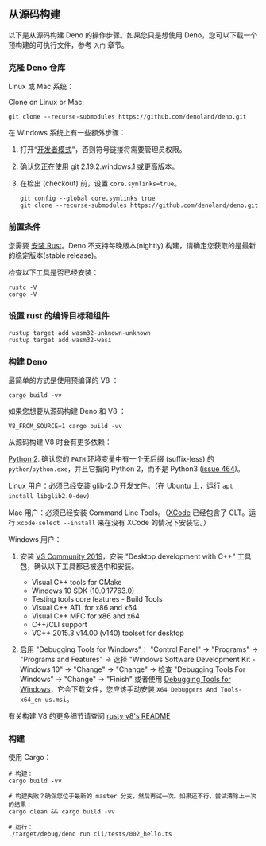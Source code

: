 ## 从源码构建

以下是从源码构建 Deno 的操作步骤。如果您只是想使用 Deno，您可以下载一个预构建的可执行文件，参考 `入门` 章节。

### 克隆 Deno 仓库

Linux 或 Mac 系统：

Clone on Linux or Mac:

```shell
git clone --recurse-submodules https://github.com/denoland/deno.git
```

在 Windows 系统上有一些额外步骤：

1. 打开“[开发者模式](https://www.google.com/search?q=windows+enable+developer+mode)”，否则符号链接将需要管理员权限。

2. 确认您正在使用 git 2.19.2.windows.1 或更高版本。

3. 在检出 (checkout) 前，设置 `core.symlinks=true`。
   ```shell
   git config --global core.symlinks true
   git clone --recurse-submodules https://github.com/denoland/deno.git
   ```

### 前置条件

您需要 [安装 Rust](https://www.rust-lang.org/tools/install)。Deno 不支持每晚版本(nightly) 构建，请确定您获取的是最新的稳定版本(stable release)。

检查以下工具是否已经安装：

```
rustc -V
cargo -V
```

### 设置 rust 的编译目标和组件

```shell
rustup target add wasm32-unknown-unknown
rustup target add wasm32-wasi
```

### 构建 Deno

最简单的方式是使用预编译的 V8 ：

```
cargo build -vv
```

如果您想要从源码构建 Deno 和 V8 ：

```
V8_FROM_SOURCE=1 cargo build -vv
```

从源码构建 V8 时会有更多依赖：

[Python 2](https://www.python.org/downloads). 确认您的 `PATH` 环境变量中有一个无后缀 (suffix-less) 的 `python`/`python.exe`，并且它指向 Python 2，而不是 Python3 ([issue 464](https://github.com/denoland/deno/issues/464#issuecomment-411795578))。

Linux 用户：必须已经安装 glib-2.0 开发文件。（在 Ubuntu 上，运行 `apt install libglib2.0-dev`）

Mac 用户：必须已经安装 Command Line Tools。（[XCode](https://developer.apple.com/xcode/) 已经包含了 CLT。运行 `xcode-select --install` 来在没有 XCode 的情况下安装它。）

Windows 用户：

1. 安装 [VS Community 2019](https://www.visualstudio.com/downloads/)，安装 "Desktop development with C++" 工具包，确认以下工具都已被选中和安装。

   - Visual C++ tools for CMake
   - Windows 10 SDK (10.0.17763.0)
   - Testing tools core features - Build Tools
   - Visual C++ ATL for x86 and x64
   - Visual C++ MFC for x86 and x64
   - C++/CLI support
   - VC++ 2015.3 v14.00 (v140) toolset for desktop

2) 启用 "Debugging Tools for Windows"：
   "Control Panel"
   → "Programs"
   → "Programs and Features"
   → 选择 "Windows Software Development Kit - Windows 10"
   → "Change"
   → "Change"
   → 检查 "Debugging Tools For Windows"
   → "Change"
   → "Finish"
   或者使用 [Debugging Tools for Windows](https://docs.microsoft.com/en-us/windows-hardware/drivers/debugger/)，它会下载文件，您应该手动安装 `X64 Debuggers And Tools-x64_en-us.msi`。

有关构建 V8 的更多细节请查阅 [rusty_v8's README](https://github.com/denoland/rusty_v8)

### 构建

使用 Cargo：

```shell
# 构建：
cargo build -vv

# 构建失败？确保您位于最新的 master 分支，然后再试一次。如果还不行，尝试清除上一次的结果：
cargo clean && cargo build -vv

# 运行：
./target/debug/deno run cli/tests/002_hello.ts
```
